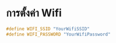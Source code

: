 # การตั้งค่า Wifi

```cpp
#define WIFI_SSID "YourWifiSSID"
#define WIFI_PASSWORD "YourWifiPassword"
```